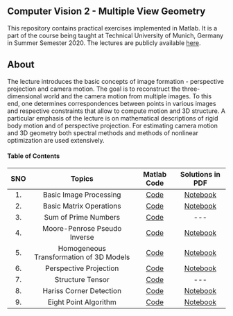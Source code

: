 ## Computer Vision 2 - Multiple View Geometry

This repository contains practical exercises implemented in Matlab. It is a part of the course being taught at Technical University of Munich, Germany in Summer Semester 2020. The lectures are publicly available [here](https://www.youtube.com/watch?v=RDkwklFGMfo&list=PLTBdjV_4f-EJn6udZ34tht9EVIW7lbeo4). 

## About

The lecture introduces the basic concepts of image formation - perspective projection and camera motion. The goal is to reconstruct the three-dimensional world and the camera motion from multiple images. To this end, one determines correspondences between points in various images and respective constraints that allow to compute motion and 3D structure. A particular emphasis of the lecture is on mathematical descriptions of rigid body motion and of perspective projection. For estimating camera motion and 3D geometry both spectral methods and methods of nonlinear optimization are used extensively.

#### Table of Contents

| SNO |  Topics | Matlab Code | Solutions in PDF |
|     :---:      |     :---:      |     :---:      |     :---:      |
|        1.     | Basic Image Processing  | [Code](https://github.com/kamranisg/CV2-MultipleViewGeometry_TUM/blob/master/ex01_1.m) | [Notebook](https://github.com/kamranisg/CV2-MultipleViewGeometry_TUM/blob/master/ex01_1.pdf)
|        2.     | Basic Matrix Operations | [Code](https://github.com/kamranisg/CV2-MultipleViewGeometry_TUM/blob/master/ex01_2.m) | [Notebook](https://github.com/kamranisg/CV2-MultipleViewGeometry_TUM/blob/master/ex01_2.pdf)
|        3.     | Sum of Prime Numbers    | [Code](https://github.com/kamranisg/CV2-MultipleViewGeometry_TUM/blob/master/ex01_4.m) | ---
|        4.     | Moore-Penrose Pseudo Inverse | [Code](https://github.com/kamranisg/CV2-MultipleViewGeometry_TUM/blob/master/ex_02.m) | [Notebook](https://github.com/kamranisg/CV2-MultipleViewGeometry_TUM/blob/master/ex_02.pdf)
|        5.     | Homogeneous Transformation of 3D Models | [Code](https://github.com/kamranisg/CV2-MultipleViewGeometry_TUM/tree/master/Ex_03) | [Notebook](https://github.com/kamranisg/CV2-MultipleViewGeometry_TUM/blob/master/ex03_1.pdf)
|        6.     | Perspective Projection | [Code](https://github.com/kamranisg/CV2-MultipleViewGeometry_TUM/blob/master/Ex04_1.m) | [Notebook](https://github.com/kamranisg/CV2-MultipleViewGeometry_TUM/blob/master/Ex04_1.pdf)
|        7.     | Structure Tensor | [Code](https://github.com/kamranisg/CV2-Multiple-View-Geometry/blob/master/Ex05_1.m) | ---
|        8.     | Hariss Corner Detection | [Code](https://github.com/kamranisg/CV2-Multiple-View-Geometry/tree/master/Ex05_2) | [Notebook](https://github.com/kamranisg/CV2-Multiple-View-Geometry/blob/master/Ex05_2/Hariss_Corner_Det.pdf)
|        9.     | Eight Point Algorithm | [Code](https://github.com/kamranisg/CV2-Multiple-View-Geometry/blob/master/EX_06/EIGHTPOINTALGO.m) | [Notebook](https://github.com/kamranisg/CV2-Multiple-View-Geometry/blob/master/EX_06/Ex06_Eight_Point_Algorithm.pdf)
